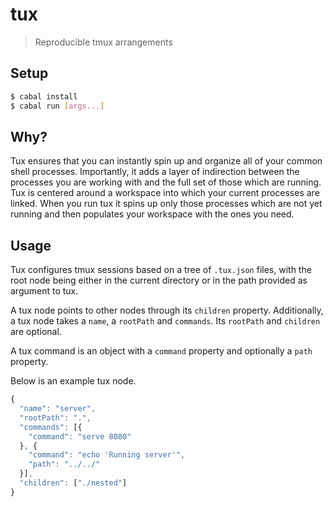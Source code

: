 # tux

> Reproducible tmux arrangements

## Setup

```sh
$ cabal install
$ cabal run [args...]
```

## Why?

Tux ensures that you can instantly spin up and organize all of your common
shell processes. Importantly, it adds a layer of indirection between the
processes you are working with and the full set of those which are running. Tux
is centered around a workspace into which your current processes are linked.
When you run tux it spins up only those processes which are not yet running and
then populates your workspace with the ones you need.

## Usage

Tux configures tmux sessions based on a tree of `.tux.json` files, with the
root node being either in the current directory or in the path provided as
argument to tux.

A tux node points to other nodes through its `children` property.
Additionally, a tux node takes a `name`, a `rootPath` and `commands`. Its
`rootPath` and `children` are optional.

A tux command is an object with a `command` property and optionally a `path`
property.

Below is an example tux node.

```js
{
  "name": "server",
  "rootPath": ".",
  "commands": [{
    "command": "serve 8080"
  }, {
    "command": "echo 'Running server'",
    "path": "../../"
  }],
  "children": ["./nested"]
}
```

